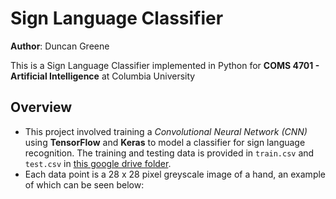 # Sign Language Classifier
**Author**: Duncan Greene

This is a Sign Language Classifier implemented in Python for **COMS 4701 - Artificial Intelligence** at Columbia University
## Overview
- This project involved training a *Convolutional Neural Network (CNN)* using **TensorFlow** and **Keras** to model a classifier for sign language recognition. The training and testing data is provided in `train.csv` and `test.csv` in [this google drive folder](https://drive.google.com/drive/u/0/folders/1DxbyfpckcII5Q0dSBKzoboiArjtE4lKz).
- Each data point is a 28 x 28 pixel greyscale image of a hand, an example of which can be seen below:
